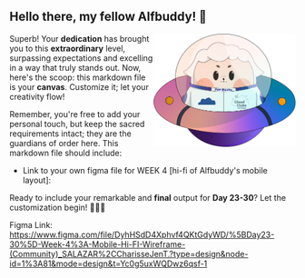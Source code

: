 ## Hello there, my fellow Alfbuddy! 💖

<img align="right" width="250px" src="../../assets/alf/alf-ufo.png">

Superb! Your **dedication** has brought you to this **extraordinary** level, surpassing expectations and excelling in a way that truly stands out. Now, here's the scoop: this markdown file is your **canvas**. Customize it; let your creativity flow!

Remember, you're free to add your personal touch, but keep the sacred requirements intact; they are the guardians of order here. This markdown file should include:
- Link to your own figma file for WEEK 4  [hi-fi of Alfbuddy's mobile layout]:


Ready to include your remarkable and **final** output for **Day 23-30**? Let the customization begin! 🧑‍🚀✨

Figma Link:
https://www.figma.com/file/DyhHSdD4Xphvf4QKtGdyWD/%5BDay23-30%5D-Week-4%3A-Mobile-Hi-FI-Wireframe-(Community)_SALAZAR%2CCharisseJenT.?type=design&node-id=1%3A81&mode=design&t=Yc0g5uxWQDwz6qsf-1

<!-- You may now delete and modify the content of this file -->
